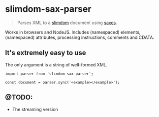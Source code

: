 # slimdom-sax-parser

> Parses XML to a [slimdom](https://www.npmjs.com/package/slimdom) document using [saxes](https://www.npmjs.com/package/saxes).

Works in browsers and NodeJS. Includes (namespaced) elements, (namespaced) attributes, processing instructions, comments and CDATA.

## It's extremely easy to use

The only argument is a string of well-formed XML.

```
import parser from 'slimdom-sax-parser';

const document = parser.sync('<example></example>');
```

## @TODO:

- The streaming version
